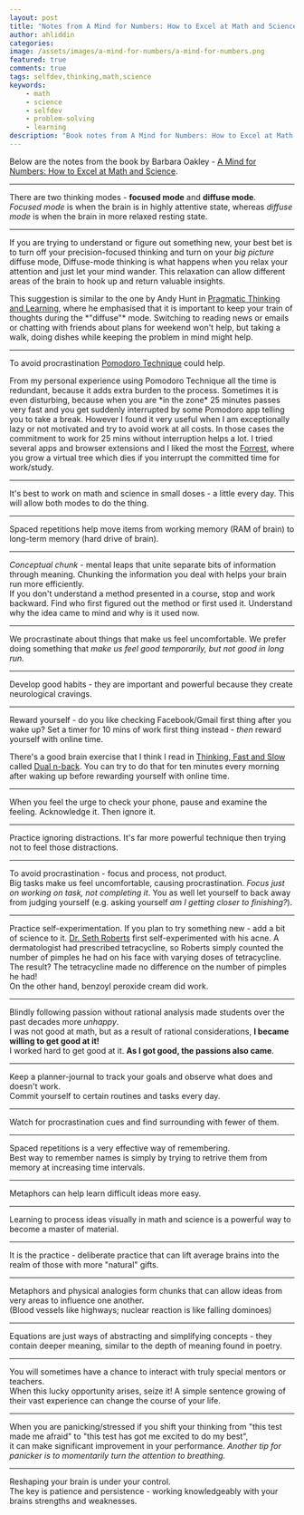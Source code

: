 ```yaml
---
layout: post
title: "Notes from A Mind for Numbers: How to Excel at Math and Science"
author: ahliddin
categories:
image: /assets/images/a-mind-for-numbers/a-mind-for-numbers.png
featured: true
comments: true
tags: selfdev,thinking,math,science
keywords:
    - math
    - science
    - selfdev
    - problem-solving
    - learning
description: "Book notes from A Mind for Numbers: How to Excel at Math and Science"
---
```

Below are the notes from the book by Barbara Oakley - [A Mind for Numbers: How to Excel at Math and Science](https://barbaraoakley.com/books/a-mind-for-numbers/).  

***
There are two thinking modes - **focused mode** and **diffuse mode**.   
*Focused mode* is when the brain is in highly attentive state, whereas *diffuse mode* is when the brain in more relaxed resting state.
 
***
If you are trying to understand or figure out something new, your best bet is to turn off your precision-focused thinking and turn on your *big picture* diffuse mode,
Diffuse-mode thinking is what happens when you relax your attention and just let your mind wander.
This relaxation can allow different areas of the brain to hook up and return valuable insights.  
 
<div class="note-comment">
This suggestion is similar to the one by Andy Hunt in <a href="https://programmer9.com/2020/12/20/booknotes-pragmatic-thinking-and-learning.html">Pragmatic Thinking and Learning</a>, 
where he emphasised that it is important to keep your train of thoughts during the *"diffuse"* mode.
Switching to reading news or emails or chatting with friends about plans for weekend won't help, but taking a walk, doing dishes while keeping the problem in mind might help.
</div>

***
To avoid procrastination [Pomodoro Technique](https://en.wikipedia.org/wiki/Pomodoro_Technique)  could help.
<div class="note-comment"> 
From my personal experience using Pomodoro Technique all the time is redundant, because it adds extra burden to the process.  
Sometimes it is even disturbing, because when you are *in the zone* 25 minutes passes very fast and you get suddenly interrupted by some Pomodoro app telling you to take a break.  
However I found it very useful when I am exceptionally lazy or not motivated and try to avoid work at all costs. 
In those cases the commitment to work for 25 mins without interruption helps a lot.
I tried several apps and browser extensions and I liked the most the <a href="https://www.forestapp.cc">Forrest</a>, 
where you grow a virtual tree which dies if you interrupt the committed time for work/study.
</div>
   
***
It's best to work on math and science in small doses - a little every day. This will allow both modes to do the thing. 

***
Spaced repetitions help move items from working memory (RAM of brain) to long-term memory (hard drive of brain).

***
*Conceptual chunk* - mental leaps that unite separate bits of information through meaning. Chunking the information you deal with helps your brain run more efficiently.  
If you don't understand a method presented in a course, stop and work backward.
Find who first figured out the method or first used it. Understand why the idea came to mind and why is it used now. 

***
We procrastinate about things that make us feel uncomfortable. We prefer doing something that *make us feel good temporarily, but not good in long run.*

***
Develop good habits - they are important and powerful because they create neurological cravings. 

***
Reward yourself - do you like checking Facebook/Gmail first thing after you wake up?
Set a timer for 10 mins of work first thing instead - *then* reward yourself with online time.
<div class="note-comment"> 

There's a good brain exercise that I think I read in [Thinking, Fast and Slow](https://www.goodreads.com/book/show/11468377-thinking-fast-and-slow) called [Dual n-back](https://en.wikipedia.org/wiki/N-back#Dual_n-back).
You can try to do that for ten minutes every morning after waking up before rewarding yourself with online time.
</div>

***
When you feel the urge to check your phone, pause and examine the feeling. Acknowledge it. Then ignore it.

***
Practice ignoring distractions. It's far more powerful technique then trying not to feel those distractions. 

***
To avoid procrastination - focus and process, not product.  
Big tasks make us feel uncomfortable, causing procrastination. 
*Focus just on working on task, not completing it*. You as well let yourself to back away from judging yourself (e.g. asking yourself *am I getting closer to finishing?*).

***
Practice self-experimentation. If you plan to try something new - add a bit of science to it. 
[Dr. Seth Roberts](https://en.wikipedia.org/wiki/Seth_Roberts) first self-experimented with his acne. 
A dermatologist had prescribed tetracycline, so Roberts simply counted the number of pimples he had on his face with varying doses of
tetracycline. The result? The tetracycline made no difference on the number of pimples he had!  
On the other hand, benzoyl peroxide cream did work.
 
***
Blindly following passion without rational analysis made students over the past decades more *unhappy*.  
I was not good at math, but as a result of rational considerations, **I became willing to get good at it!**  
I worked hard to get good at it. **As I got good, the passions also came**.

***
Keep a planner-journal to track your goals and observe what does and doesn't work.   
Commit yourself to certain routines and tasks every day.

***
Watch for procrastination cues and find surrounding with fewer of them.

***
Spaced repetitions is a very effective way of remembering.  
Best way to remember names is simply by trying to retrive them from memory at increasing time intervals.  

***
Metaphors can help learn difficult ideas more easy. 

***
Learning to process ideas visually in math and science is a powerful way to become a master of material.

***
It is the practice - deliberate practice that can lift average brains into the realm of those with more "natural" gifts.  

***
Metaphors and physical analogies form chunks that can allow ideas from very areas to influence one another.  
(Blood vessels like highways; nuclear reaction is like falling dominoes)

***
Equations are just ways of abstracting and simplifying concepts - they contain deeper meaning, similar to the depth of meaning found in poetry.

***
You will sometimes have a chance to interact with truly special mentors or teachers.  
When this lucky opportunity arises, seize it! A simple sentence growing of their vast experience can change the course of your life.  

***
When you are panicking/stressed if you shift your thinking from "this test made me afraid" to "this test has got me excited to do my best",  
it can make significant improvement in your performance.
*Another tip for panicker is to momentarily turn the attention to breathing.* 

***
Reshaping your brain is under your control.  
The key is patience and persistence - working knowledgeably with your brains strengths and weaknesses.
